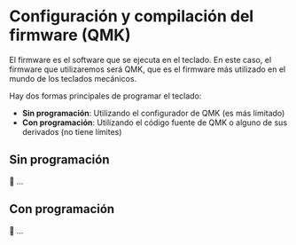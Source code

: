# Configuración y compilación del firmware (QMK)

El firmware es el software que se ejecuta en el teclado. En este caso, el firmware que utilizaremos será QMK, que es el firmware más utilizado en el mundo de los teclados mecánicos.

Hay dos formas principales de programar el teclado:
- **Sin programación**: Utilizando el configurador de QMK (es más limitado)
- **Con programación**: Utilizando el código fuente de QMK o alguno de sus derivados (no tiene límites)

## Sin programación

🚧 ...

## Con programación

🚧 ...